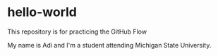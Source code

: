 # hello-world
This repository is for practicing the GitHub Flow

My name is Adi and I'm a student attending Michigan State University. 
